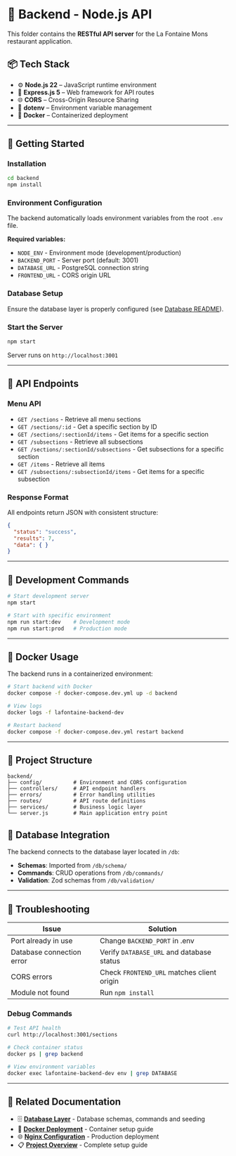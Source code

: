 # 🧠 Backend - Node.js API

This folder contains the **RESTful API server** for the La Fontaine Mons restaurant application.

## 📦 Tech Stack

- ⚙️ **Node.js 22** – JavaScript runtime environment
- 🚀 **Express.js 5** – Web framework for API routes
- 🌐 **CORS** – Cross-Origin Resource Sharing
- 🔐 **dotenv** – Environment variable management
- 🐳 **Docker** – Containerized deployment

---

## 🚀 Getting Started

### Installation

```bash
cd backend
npm install
```

### Environment Configuration

The backend automatically loads environment variables from the root `.env` file.

**Required variables:**
- `NODE_ENV` - Environment mode (development/production)
- `BACKEND_PORT` - Server port (default: 3001)
- `DATABASE_URL` - PostgreSQL connection string
- `FRONTEND_URL` - CORS origin URL

### Database Setup

Ensure the database layer is properly configured (see [Database README](../db/README.md)).

### Start the Server

```bash
npm start
```

Server runs on `http://localhost:3001`

---

## 📡 API Endpoints

### Menu API
- `GET /sections` - Retrieve all menu sections
- `GET /sections/:id` - Get a specific section by ID
- `GET /sections/:sectionId/items` - Get items for a specific section
- `GET /subsections` - Retrieve all subsections
- `GET /sections/:sectionId/subsections` - Get subsections for a specific section
- `GET /items` - Retrieve all items
- `GET /subsections/:subsectionId/items` - Get items for a specific subsection

### Response Format
All endpoints return JSON with consistent structure:
```json
{
  "status": "success",
  "results": 7,
  "data": { }
}
```

---

## 🔧 Development Commands

```bash
# Start development server
npm start

# Start with specific environment
npm run start:dev    # Development mode
npm run start:prod   # Production mode
```

---

## 🐳 Docker Usage

The backend runs in a containerized environment:

```bash
# Start backend with Docker
docker compose -f docker-compose.dev.yml up -d backend

# View logs
docker logs -f lafontaine-backend-dev

# Restart backend
docker compose -f docker-compose.dev.yml restart backend
```

---

## 📁 Project Structure

```
backend/
├── config/          # Environment and CORS configuration
├── controllers/     # API endpoint handlers
├── errors/          # Error handling utilities
├── routes/          # API route definitions
├── services/        # Business logic layer
└── server.js        # Main application entry point
```

## 🔗 Database Integration

The backend connects to the database layer located in `/db`:
- **Schemas**: Imported from `/db/schema/`
- **Commands**: CRUD operations from `/db/commands/`
- **Validation**: Zod schemas from `/db/validation/`

---

## 🐛 Troubleshooting

| Issue | Solution |
|-------|----------|
| Port already in use | Change `BACKEND_PORT` in .env |
| Database connection error | Verify `DATABASE_URL` and database status |
| CORS errors | Check `FRONTEND_URL` matches client origin |
| Module not found | Run `npm install` |

### Debug Commands

```bash
# Test API health
curl http://localhost:3001/sections

# Check container status
docker ps | grep backend

# View environment variables
docker exec lafontaine-backend-dev env | grep DATABASE
```

---

## 🔗 Related Documentation

- 🗄️ **[Database Layer](../db/README.md)** - Database schemas, commands and seeding
- 🐳 **[Docker Deployment](../DOCKER.README.md)** - Container setup guide
- 🌐 **[Nginx Configuration](../NGINX.README.md)** - Production deployment
- 📋 **[Project Overview](../README.md)** - Complete setup guide